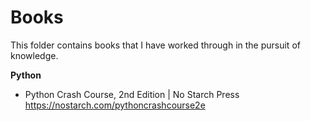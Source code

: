 # Books
This folder contains books that I have worked through in the pursuit of knowledge.

**Python**
* Python Crash Course, 2nd Edition | No Starch Press
  https://nostarch.com/pythoncrashcourse2e
  
